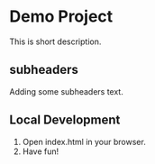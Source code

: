 # Demo Project

This is short description.

## subheaders

Adding some subheaders text.

## Local Development

1. Open index.html in your browser.
2. Have fun!
